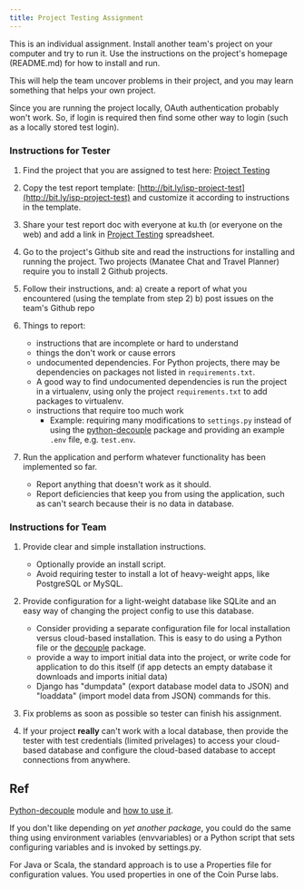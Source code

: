```yaml
---
title: Project Testing Assignment
---
```


This is an individual assignment.
Install another team's project on your computer and try to run it.
Use the instructions on the project's homepage (README.md) for how
to install and run.

This will help the team uncover problems in their project,
and you may learn something that helps your own project.

Since you are running the project locally, OAuth authentication probably won't
work.  So, if login is required then find some other way to login (such as
a locally stored test login).

### Instructions for Tester

1. Find the project that you are assigned to test here: [Project Testing](http://bit.ly/isp-project-testing)

2. Copy the test report template: [http://bit.ly/isp-project-test](http://bit.ly/isp-project-test) and customize it according to instructions in the template.

3. Share your test report doc with everyone at ku.th (or everyone on the web) and add a link in [Project Testing](http://bit.ly/isp-project-testing) spreadsheet.

4. Go to the project's Github site and read the instructions for installing and running the project.  Two projects (Manatee Chat and Travel Planner) require you to install 2 Github projects.

5. Follow their instructions, and: 
   a) create a report of what you encountered (using the template from step 2)
   b) post issues on the team's Github repo

6. Things to report:
   - instructions that are incomplete or hard to understand
   - things the don't work or cause errors
   - undocumented dependencies. For Python projects, there may be dependencies on packages not listed in `requirements.txt`.
   - A good way to find undocumented dependencies is run the project in a virtualenv, using only the project `requirements.txt` to add packages to virtualenv.
   - instructions that require too much work
       * Example: requiring many modifications to `settings.py` instead of using the [python-decouple][decouple] package and providing an example `.env` file, e.g. `test.env`.

7. Run the application and perform whatever functionality has been implemented so far.
   - Report anything that doesn't work as it should.
   - Report deficiencies that keep you from using the application, such as can't search because their is no data in database.


### Instructions for Team

1. Provide clear and simple installation instructions. 
   - Optionally provide an install script.
   - Avoid requiring tester to install a lot of heavy-weight apps, like PostgreSQL or MySQL.

2. Provide configuration for a light-weight database like SQLite and an easy way of changing the project config to use this database. 
   - Consider providing a separate configuration file for local installation versus cloud-based installation. This is easy to do using a Python file or the [decouple][decouple] package.
   - provide a way to import initial data into the project, or write code for application to do this itself (if app detects an empty database it downloads and imports initial data)
   - Django has "dumpdata" (export database model data to JSON) and "loaddata" (import model data from JSON) commands for this. 

3. Fix problems as soon as possible so tester can finish his assignment.

4. If your project **really** can't work with a local database, then provide the tester with test credentials (limited privelages) to access your cloud-based database and configure the cloud-based database to accept connections from anywhere.  


## Ref

[Python-decouple][decouple] module and [how to use it][decouple-howto].

If you don't like depending on *yet another package*, you could do the same thing using environment variables (envvariables) or a Python script that sets configuring variables and is invoked by settings.py.

For Java or Scala, the standard approach is to use a Properties file for configuration values.  You used properties in one of the Coin Purse labs.


[decouple]: https://pypi.org/project/python-decouple/ "Python-decouple module"
[decouple-howto]: https://simpleisbetterthancomplex.com/2015/11/26/package-of-the-week-python-decouple.html

